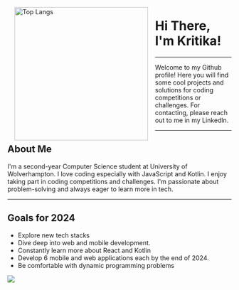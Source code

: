 <p width="300"><img align="left" width="300" hspace="16" src="https://github-readme-stats.vercel.app/api/top-langs/?username=kritikaadhikarii&langs_count=10&exclude_repo=stock-tracker" alt="Top Langs"></p>

# Hi There, I'm Kritika!
<hr>
Welcome to my Github profile! Here you will find some cool projects and solutions for coding competitions or challenges. For contacting, please reach out to me in my Linkedln.
<br>
<hr>

## About Me
I'm a second-year Computer Science student at University of Wolverhampton. I love coding especially with JavaScript and Kotlin. I enjoy taking part in coding competitions and challenges. I'm passionate about problem-solving and always eager to learn more in tech.
<br>
<hr>

## Goals for 2024
- Explore new tech stacks
- Dive deep into web and mobile development.
- Constantly learn more about React and Kotlin
- Develop 6 mobile and web applications each by the end of 2024.
- Be comfortable with dynamic programming problems

<img src="https://profile-counter.glitch.me/kritikaadhikarii/count.svg" />
